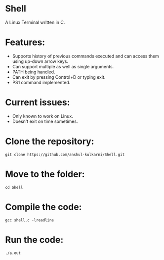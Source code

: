# Shell

A Linux Terminal written in C.

# Features:

- Supports history of previous commands executed and can access them using up-down arrow keys.
- Can support multiple as well as single arguments.
- PATH being handled.
- Can exit by pressing Control+D or typing exit.
- PS1 command implemented.

# Current issues:

- Only known to work on Linux.
- Doesn't exit on time sometimes.

# Clone the repository:
```
git clone https://github.com/anshul-kulkarni/Shell.git
```

# Move to the folder:
```
cd Shell
```

# Compile the code:
```
gcc shell.c -lreadline
```
# Run the code:
```
./a.out
```
